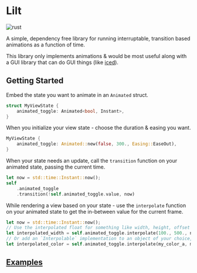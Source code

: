 # Lilt

![rust](https://github.com/ejjonny/lilt/actions/workflows/rust.yml/badge.svg)

A simple, dependency free library for running interruptable, transition based animations as a function of time.

This library only implements animations & would be most useful along with a GUI library that can do GUI things (like [iced](https://github.com/iced-rs/iced)).

## Getting Started

Embed the state you want to animate in an `Animated` struct.

```rust
struct MyViewState {
    animated_toggle: Animated<bool, Instant>,
}
```

When you initialize your view state - choose the duration & easing you want.

```rust
MyViewState {
    animated_toggle: Animated::new(false, 300., Easing::EaseOut),
}
```

When your state needs an update, call the `transition` function on your animated state, passing the current time.

```rust
let now = std::time::Instant::now();
self
    .animated_toggle
    .transition(!self.animated_toggle.value, now)
```

While rendering a view based on your state - use the `interpolate` function on your animated state to get the in-between value for the current frame.

```rust
let now = std::time::Instant::now();
// Use the interpolated float for something like width, height, offset
let interpolated_width = self.animated_toggle.interpolate(100., 500., now)
// Or add an `Interpolable` implementation to an object of your choice, like a color
let interpolated_color = self.animated_toggle.interpolate(my_color_a, my_color_b, now)
```
## [Examples](examples/)
